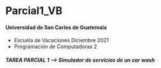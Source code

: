 # Parcial1_VB
#### Universidad de San Carlos de Guatemala 
- Escuela de Vacaciones Diciembre 2021
- Programación de Computadoras 2
##### TAREA PARCIAL 1 --> Simulador de servicios de un car wash

